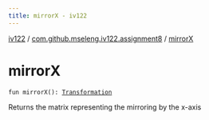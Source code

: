 ```yaml
---
title: mirrorX - iv122
---
```


[iv122](../index.md) / [com.github.mseleng.iv122.assignment8](index.md) / [mirrorX](.)

# mirrorX

`fun mirrorX(): `[`Transformation`](-transformation.md)

Returns the matrix representing the mirroring by the x-axis

